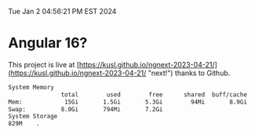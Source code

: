 Tue Jan  2 04:56:21 PM EST 2024

# Angular 16?


This project is live at [https://kusl.github.io/ngnext-2023-04-21/](https://kusl.github.io/ngnext-2023-04-21/ "next!") thanks to Github.

```bash
System Memory
               total        used        free      shared  buff/cache   available
Mem:            15Gi       1.5Gi       5.3Gi        94Mi       8.9Gi        13Gi
Swap:          8.0Gi       794Mi       7.2Gi
System Storage
829M	.
```
